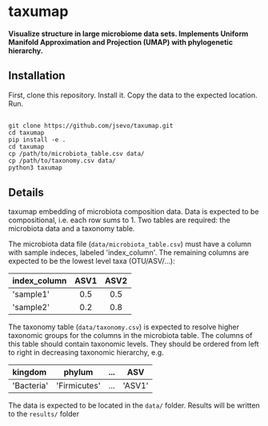 # taxumap

**Visualize structure in large microbiome data sets. Implements Uniform Manifold Approximation and Projection (UMAP) with phylogenetic hierarchy.**
## Installation

First, clone this repository. Install it. Copy the data to the expected location. Run.
## 
    git clone https://github.com/jsevo/taxumap.git
    cd taxumap
    pip install -e .
    cd taxumap
    cp /path/to/microbiota_table.csv data/
    cp /path/to/taxonomy.csv data/
    python3 taxumap

## Details
taxumap embedding of microbiota composition data. Data is expected to be compositional, i.e. each row sums to 1. Two tables are required: the microbiota data and a taxonomy table.

The microbiota data file (`data/microbiota_table.csv`) must have a column with sample indeces, labeled 'index_column'. The remaining columns are expected to be the lowest level taxa (OTU/ASV/...):

| index_column | ASV1 | ASV2 |
| :--- | :---: | :---: |
|'sample1'| 0.5| 0.5|
|'sample2'|0.2| 0.8|

The taxonomy table (`data/taxonomy.csv`) is expected to resolve higher taxonomic groups for the columns in the microbiota table. The columns of this table should contain taxonomic levels. They should be ordered from left to right in decreasing taxonomic hierarchy, e.g.

| kingdom    | phylum       | ...   | ASV    |
| :---       | :---:        | :---: | :---:  |
| 'Bacteria' | 'Firmicutes' | ...   | 'ASV1' |

The data is expected to be located in the `data/` folder. Results will be written to the `results/` folder

